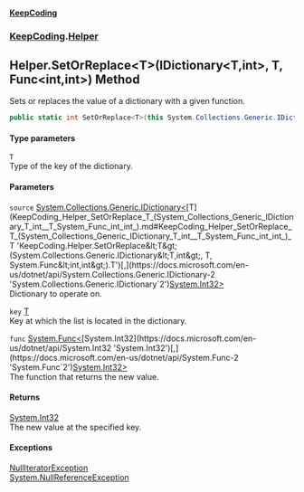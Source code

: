 #### [KeepCoding](index.md 'index')
### [KeepCoding](KeepCoding.md 'KeepCoding').[Helper](KeepCoding_Helper.md 'KeepCoding.Helper')
## Helper.SetOrReplace&lt;T&gt;(IDictionary&lt;T,int&gt;, T, Func&lt;int,int&gt;) Method
Sets or replaces the value of a dictionary with a given function.  
```csharp
public static int SetOrReplace<T>(this System.Collections.Generic.IDictionary<T,int> source, T key, System.Func<int,int> func);
```
#### Type parameters
<a name='KeepCoding_Helper_SetOrReplace_T_(System_Collections_Generic_IDictionary_T_int__T_System_Func_int_int_)_T'></a>
`T`  
Type of the key of the dictionary.
  
#### Parameters
<a name='KeepCoding_Helper_SetOrReplace_T_(System_Collections_Generic_IDictionary_T_int__T_System_Func_int_int_)_source'></a>
`source` [System.Collections.Generic.IDictionary&lt;](https://docs.microsoft.com/en-us/dotnet/api/System.Collections.Generic.IDictionary-2 'System.Collections.Generic.IDictionary`2')[T](KeepCoding_Helper_SetOrReplace_T_(System_Collections_Generic_IDictionary_T_int__T_System_Func_int_int_).md#KeepCoding_Helper_SetOrReplace_T_(System_Collections_Generic_IDictionary_T_int__T_System_Func_int_int_)_T 'KeepCoding.Helper.SetOrReplace&lt;T&gt;(System.Collections.Generic.IDictionary&lt;T,int&gt;, T, System.Func&lt;int,int&gt;).T')[,](https://docs.microsoft.com/en-us/dotnet/api/System.Collections.Generic.IDictionary-2 'System.Collections.Generic.IDictionary`2')[System.Int32](https://docs.microsoft.com/en-us/dotnet/api/System.Int32 'System.Int32')[&gt;](https://docs.microsoft.com/en-us/dotnet/api/System.Collections.Generic.IDictionary-2 'System.Collections.Generic.IDictionary`2')  
Dictionary to operate on.
  
<a name='KeepCoding_Helper_SetOrReplace_T_(System_Collections_Generic_IDictionary_T_int__T_System_Func_int_int_)_key'></a>
`key` [T](KeepCoding_Helper_SetOrReplace_T_(System_Collections_Generic_IDictionary_T_int__T_System_Func_int_int_).md#KeepCoding_Helper_SetOrReplace_T_(System_Collections_Generic_IDictionary_T_int__T_System_Func_int_int_)_T 'KeepCoding.Helper.SetOrReplace&lt;T&gt;(System.Collections.Generic.IDictionary&lt;T,int&gt;, T, System.Func&lt;int,int&gt;).T')  
Key at which the list is located in the dictionary.
  
<a name='KeepCoding_Helper_SetOrReplace_T_(System_Collections_Generic_IDictionary_T_int__T_System_Func_int_int_)_func'></a>
`func` [System.Func&lt;](https://docs.microsoft.com/en-us/dotnet/api/System.Func-2 'System.Func`2')[System.Int32](https://docs.microsoft.com/en-us/dotnet/api/System.Int32 'System.Int32')[,](https://docs.microsoft.com/en-us/dotnet/api/System.Func-2 'System.Func`2')[System.Int32](https://docs.microsoft.com/en-us/dotnet/api/System.Int32 'System.Int32')[&gt;](https://docs.microsoft.com/en-us/dotnet/api/System.Func-2 'System.Func`2')  
The function that returns the new value.
  
#### Returns
[System.Int32](https://docs.microsoft.com/en-us/dotnet/api/System.Int32 'System.Int32')  
The new value at the specified key.
#### Exceptions
[NullIteratorException](KeepCoding_NullIteratorException.md 'KeepCoding.NullIteratorException')  
[System.NullReferenceException](https://docs.microsoft.com/en-us/dotnet/api/System.NullReferenceException 'System.NullReferenceException')  
